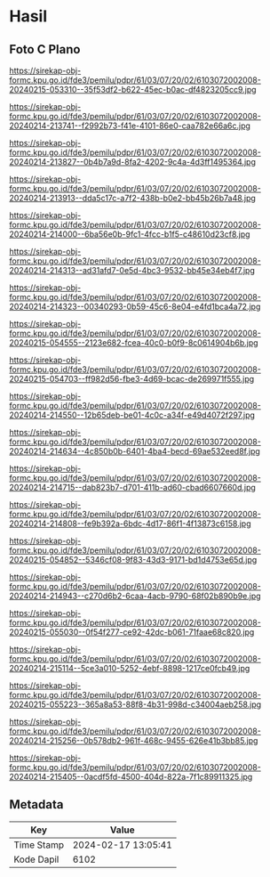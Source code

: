 # Hasil

## Foto C Plano

https://sirekap-obj-formc.kpu.go.id/fde3/pemilu/pdpr/61/03/07/20/02/6103072002008-20240215-053310--35f53df2-b622-45ec-b0ac-df4823205cc9.jpg

https://sirekap-obj-formc.kpu.go.id/fde3/pemilu/pdpr/61/03/07/20/02/6103072002008-20240214-213741--f2992b73-f41e-4101-86e0-caa782e66a6c.jpg

https://sirekap-obj-formc.kpu.go.id/fde3/pemilu/pdpr/61/03/07/20/02/6103072002008-20240214-213827--0b4b7a9d-8fa2-4202-9c4a-4d3ff1495364.jpg

https://sirekap-obj-formc.kpu.go.id/fde3/pemilu/pdpr/61/03/07/20/02/6103072002008-20240214-213913--dda5c17c-a7f2-438b-b0e2-bb45b26b7a48.jpg

https://sirekap-obj-formc.kpu.go.id/fde3/pemilu/pdpr/61/03/07/20/02/6103072002008-20240214-214000--6ba56e0b-9fc1-4fcc-b1f5-c48610d23cf8.jpg

https://sirekap-obj-formc.kpu.go.id/fde3/pemilu/pdpr/61/03/07/20/02/6103072002008-20240214-214313--ad31afd7-0e5d-4bc3-9532-bb45e34eb4f7.jpg

https://sirekap-obj-formc.kpu.go.id/fde3/pemilu/pdpr/61/03/07/20/02/6103072002008-20240214-214323--00340293-0b59-45c6-8e04-e4fd1bca4a72.jpg

https://sirekap-obj-formc.kpu.go.id/fde3/pemilu/pdpr/61/03/07/20/02/6103072002008-20240215-054555--2123e682-fcea-40c0-b0f9-8c0614904b6b.jpg

https://sirekap-obj-formc.kpu.go.id/fde3/pemilu/pdpr/61/03/07/20/02/6103072002008-20240215-054703--ff982d56-fbe3-4d69-bcac-de269971f555.jpg

https://sirekap-obj-formc.kpu.go.id/fde3/pemilu/pdpr/61/03/07/20/02/6103072002008-20240214-214550--12b65deb-be01-4c0c-a34f-e49d4072f297.jpg

https://sirekap-obj-formc.kpu.go.id/fde3/pemilu/pdpr/61/03/07/20/02/6103072002008-20240214-214634--4c850b0b-6401-4ba4-becd-69ae532eed8f.jpg

https://sirekap-obj-formc.kpu.go.id/fde3/pemilu/pdpr/61/03/07/20/02/6103072002008-20240214-214715--dab823b7-d701-411b-ad60-cbad6607660d.jpg

https://sirekap-obj-formc.kpu.go.id/fde3/pemilu/pdpr/61/03/07/20/02/6103072002008-20240214-214808--fe9b392a-6bdc-4d17-86f1-4f13873c6158.jpg

https://sirekap-obj-formc.kpu.go.id/fde3/pemilu/pdpr/61/03/07/20/02/6103072002008-20240215-054852--5346cf08-9f83-43d3-9171-bd1d4753e65d.jpg

https://sirekap-obj-formc.kpu.go.id/fde3/pemilu/pdpr/61/03/07/20/02/6103072002008-20240214-214943--c270d6b2-6caa-4acb-9790-68f02b890b9e.jpg

https://sirekap-obj-formc.kpu.go.id/fde3/pemilu/pdpr/61/03/07/20/02/6103072002008-20240215-055030--0f54f277-ce92-42dc-b061-71faae68c820.jpg

https://sirekap-obj-formc.kpu.go.id/fde3/pemilu/pdpr/61/03/07/20/02/6103072002008-20240214-215114--5ce3a010-5252-4ebf-8898-1217ce0fcb49.jpg

https://sirekap-obj-formc.kpu.go.id/fde3/pemilu/pdpr/61/03/07/20/02/6103072002008-20240215-055223--365a8a53-88f8-4b31-998d-c34004aeb258.jpg

https://sirekap-obj-formc.kpu.go.id/fde3/pemilu/pdpr/61/03/07/20/02/6103072002008-20240214-215256--0b578db2-961f-468c-9455-626e41b3bb85.jpg

https://sirekap-obj-formc.kpu.go.id/fde3/pemilu/pdpr/61/03/07/20/02/6103072002008-20240214-215405--0acdf5fd-4500-404d-822a-7f1c89911325.jpg


## Metadata

| Key        | Value               |
| ---------- | ------------------- |
| Time Stamp | 2024-02-17 13:05:41 |
| Kode Dapil | 6102                |



